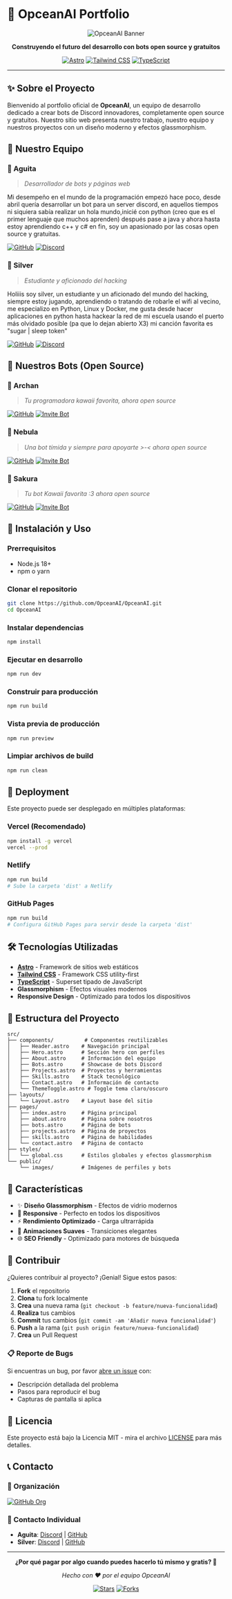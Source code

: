 # 🌊 OpceanAI Portfolio

<div align="center">

![OpceanAI Banner](https://github.com/OpceanAI.png)

**Construyendo el futuro del desarrollo con bots open source y gratuitos**

[![Astro](https://img.shields.io/badge/Astro-5.13.4-FF5D01?style=for-the-badge&logo=astro&logoColor=white)](https://astro.build/)
[![Tailwind CSS](https://img.shields.io/badge/Tailwind_CSS-3.4.17-38B2AC?style=for-the-badge&logo=tailwind-css&logoColor=white)](https://tailwindcss.com/)
[![TypeScript](https://img.shields.io/badge/TypeScript-blue?style=for-the-badge&logo=typescript&logoColor=white)](https://www.typescriptlang.org/)

</div>

---

## ✨ Sobre el Proyecto

Bienvenido al portfolio oficial de **OpceanAI**, un equipo de desarrollo dedicado a crear bots de Discord innovadores, completamente open source y gratuitos. Nuestro sitio web presenta nuestro trabajo, nuestro equipo y nuestros proyectos con un diseño moderno y efectos glassmorphism.

## 👥 Nuestro Equipo

### 🌸 Aguita
> *Desarrollador de bots y páginas web*

Mi desempeño en el mundo de la programación empezó hace poco, desde abril quería desarrollar un bot para un server discord, en aquellos tiempos ni siquiera sabía realizar un hola mundo,inicié con python (creo que es el primer lenguaje que muchos aprenden) después pase a java y ahora hasta estoy aprendiendo c++ y c# en fin, soy un apasionado por las cosas open source y gratuitas.

[![GitHub](https://img.shields.io/badge/GitHub-aguitauwu-181717?style=flat&logo=github)](https://github.com/aguitauwu)
[![Discord](https://img.shields.io/badge/Discord-Aguita-5865F2?style=flat&logo=discord&logoColor=white)](https://discord.gg/h6BRPEzn)

### 💎 Silver
> *Estudiante y aficionado del hacking*

Holiiis soy silver, un estudiante y un aficionado del mundo del hacking, siempre estoy jugando, aprendiendo o tratando de robarle el wifi al vecino, me especializo en Python, Linux y Docker, me gusta desde hacer aplicaciones en python hasta hackear la red de mi escuela usando el puerto más olvidado posible (pa que lo dejan abierto X3) mi canción favorita es "sugar | sleep token"

[![GitHub](https://img.shields.io/badge/GitHub-s7lver2-181717?style=flat&logo=github)](https://github.com/s7lver2)
[![Discord](https://img.shields.io/badge/Discord-Silver-5865F2?style=flat&logo=discord&logoColor=white)](https://discord.gg/jAuqTy64)

## 🤖 Nuestros Bots (Open Source)

### 🌟 Archan
> *Tu programadora kawaii favorita, ahora open source*

[![GitHub](https://img.shields.io/badge/GitHub-Repository-181717?style=flat&logo=github)](https://github.com/OpceanAI/Archan-Open-source-)
[![Invite Bot](https://img.shields.io/badge/Invite-Bot-5865F2?style=flat&logo=discord&logoColor=white)](https://discord.com/oauth2/authorize?client_id=1400529908786004028)

### 💫 Nebula
> *Una bot tímida y siempre para apoyarte >-< ahora open source*

[![GitHub](https://img.shields.io/badge/GitHub-Repository-181717?style=flat&logo=github)](https://github.com/OpceanAI/Nebula-Open-source-)
[![Invite Bot](https://img.shields.io/badge/Invite-Bot-5865F2?style=flat&logo=discord&logoColor=white)](https://discord.com/oauth2/authorize?client_id=1399120476953116793)

### 🌸 Sakura
> *Tu bot Kawaii favorita :3 ahora open source*

[![GitHub](https://img.shields.io/badge/GitHub-Repository-181717?style=flat&logo=github)](https://github.com/OpceanAI/Sakura-Open-source-)
[![Invite Bot](https://img.shields.io/badge/Invite-Bot-5865F2?style=flat&logo=discord&logoColor=white)](https://discord.com/oauth2/authorize?client_id=1374504057481334825)

## 🚀 Instalación y Uso

### Prerrequisitos
- Node.js 18+ 
- npm o yarn

### Clonar el repositorio
```bash
git clone https://github.com/OpceanAI/OpceanAI.git
cd OpceanAI
```

### Instalar dependencias
```bash
npm install
```

### Ejecutar en desarrollo
```bash
npm run dev
```

### Construir para producción
```bash
npm run build
```

### Vista previa de producción
```bash
npm run preview
```

### Limpiar archivos de build
```bash
npm run clean
```

## 🚀 Deployment

Este proyecto puede ser desplegado en múltiples plataformas:

### Vercel (Recomendado)
```bash
npm install -g vercel
vercel --prod
```

### Netlify
```bash
npm run build
# Sube la carpeta 'dist' a Netlify
```

### GitHub Pages
```bash
npm run build
# Configura GitHub Pages para servir desde la carpeta 'dist'
```

## 🛠️ Tecnologías Utilizadas

- **[Astro](https://astro.build/)** - Framework de sitios web estáticos
- **[Tailwind CSS](https://tailwindcss.com/)** - Framework CSS utility-first
- **[TypeScript](https://www.typescriptlang.org/)** - Superset tipado de JavaScript
- **Glassmorphism** - Efectos visuales modernos
- **Responsive Design** - Optimizado para todos los dispositivos

## 📁 Estructura del Proyecto

```
src/
├── components/          # Componentes reutilizables
│   ├── Header.astro    # Navegación principal
│   ├── Hero.astro      # Sección hero con perfiles
│   ├── About.astro     # Información del equipo
│   ├── Bots.astro      # Showcase de bots Discord
│   ├── Projects.astro  # Proyectos y herramientas
│   ├── Skills.astro    # Stack tecnológico
│   ├── Contact.astro   # Información de contacto
│   └── ThemeToggle.astro # Toggle tema claro/oscuro
├── layouts/
│   └── Layout.astro    # Layout base del sitio
├── pages/
│   ├── index.astro     # Página principal
│   ├── about.astro     # Página sobre nosotros
│   ├── bots.astro      # Página de bots
│   ├── projects.astro  # Página de proyectos
│   ├── skills.astro    # Página de habilidades
│   └── contact.astro   # Página de contacto
├── styles/
│   └── global.css      # Estilos globales y efectos glassmorphism
└── public/
    └── images/         # Imágenes de perfiles y bots
```

## 🌟 Características

- ✨ **Diseño Glassmorphism** - Efectos de vidrio modernos
- 📱 **Responsive** - Perfecto en todos los dispositivos
- ⚡ **Rendimiento Optimizado** - Carga ultrarrápida
- 🎨 **Animaciones Suaves** - Transiciones elegantes
- 🌐 **SEO Friendly** - Optimizado para motores de búsqueda

## 🤝 Contribuir

¿Quieres contribuir al proyecto? ¡Genial! Sigue estos pasos:

1. **Fork** el repositorio
2. **Clona** tu fork localmente
3. **Crea** una nueva rama (`git checkout -b feature/nueva-funcionalidad`)
4. **Realiza** tus cambios
5. **Commit** tus cambios (`git commit -am 'Añadir nueva funcionalidad'`)
6. **Push** a la rama (`git push origin feature/nueva-funcionalidad`)
7. **Crea** un Pull Request

### 📋 Reporte de Bugs
Si encuentras un bug, por favor [abre un issue](https://github.com/OpceanAI/OpceanAI/issues) con:
- Descripción detallada del problema
- Pasos para reproducir el bug
- Capturas de pantalla si aplica

## 📄 Licencia

Este proyecto está bajo la Licencia MIT - mira el archivo [LICENSE](LICENSE) para más detalles.

## 📞 Contacto

### 🏢 Organización
[![GitHub Org](https://img.shields.io/badge/GitHub-OpceanAI-181717?style=for-the-badge&logo=github)](https://github.com/OpceanAI)

### 👥 Contacto Individual
- **Aguita**: [Discord](https://discord.gg/h6BRPEzn) | [GitHub](https://github.com/aguitauwu)
- **Silver**: [Discord](https://discord.gg/jAuqTy64) | [GitHub](https://github.com/s7lver2)

---

<div align="center">

**¿Por qué pagar por algo cuando puedes hacerlo tú mismo y gratis? 💝**

*Hecho con ❤️ por el equipo OpceanAI*

[![Stars](https://img.shields.io/github/stars/OpceanAI/OpceanAI?style=social)](https://github.com/OpceanAI/OpceanAI)
[![Forks](https://img.shields.io/github/forks/OpceanAI/OpceanAI?style=social)](https://github.com/OpceanAI/OpceanAI)

</div>